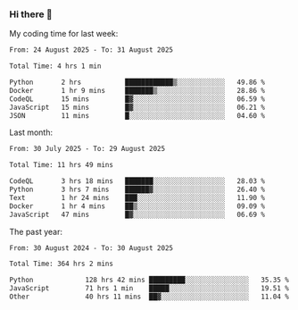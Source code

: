 ### Hi there 👋

My coding time for last week:

<!--START_SECTION:week-->

```txt
From: 24 August 2025 - To: 31 August 2025

Total Time: 4 hrs 1 min

Python       2 hrs           ████████████▒░░░░░░░░░░░░   49.86 %
Docker       1 hr 9 mins     ███████▒░░░░░░░░░░░░░░░░░   28.86 %
CodeQL       15 mins         █▓░░░░░░░░░░░░░░░░░░░░░░░   06.59 %
JavaScript   15 mins         █▓░░░░░░░░░░░░░░░░░░░░░░░   06.21 %
JSON         11 mins         █░░░░░░░░░░░░░░░░░░░░░░░░   04.60 %
```

<!--END_SECTION:week-->

Last month:

<!--START_SECTION:month-->

```txt
From: 30 July 2025 - To: 29 August 2025

Total Time: 11 hrs 49 mins

CodeQL       3 hrs 18 mins   ███████░░░░░░░░░░░░░░░░░░   28.03 %
Python       3 hrs 7 mins    ██████▓░░░░░░░░░░░░░░░░░░   26.40 %
Text         1 hr 24 mins    ███░░░░░░░░░░░░░░░░░░░░░░   11.90 %
Docker       1 hr 4 mins     ██▒░░░░░░░░░░░░░░░░░░░░░░   09.09 %
JavaScript   47 mins         █▓░░░░░░░░░░░░░░░░░░░░░░░   06.69 %
```

<!--END_SECTION:month-->

The past year:

<!--START_SECTION:year-->

```txt
From: 30 August 2024 - To: 30 August 2025

Total Time: 364 hrs 2 mins

Python             128 hrs 42 mins █████████░░░░░░░░░░░░░░░░   35.35 %
JavaScript         71 hrs 1 min    █████░░░░░░░░░░░░░░░░░░░░   19.51 %
Other              40 hrs 11 mins  ██▓░░░░░░░░░░░░░░░░░░░░░░   11.04 %
```

<!--END_SECTION:year-->

